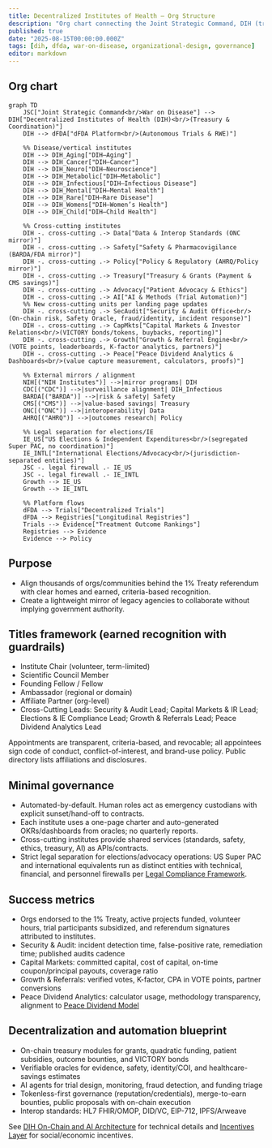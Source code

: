 ```yaml
---
title: Decentralized Institutes of Health — Org Structure
description: "Org chart connecting the Joint Strategic Command, DIH (treasury), dFDA platform, decentralized sub-institutes (including Aging), and mirrors of legacy agencies to align communities behind the 1% Treaty referendum."
published: true
date: "2025-08-15T00:00:00.000Z"
tags: [dih, dfda, war-on-disease, organizational-design, governance]
editor: markdown
---
```


## Org chart

```mermaid
graph TD
    JSC["Joint Strategic Command<br/>War on Disease"] --> DIH["Decentralized Institutes of Health (DIH)<br/>(Treasury & Coordination)"]
    DIH --> dFDA["dFDA Platform<br/>(Autonomous Trials & RWE)"]

    %% Disease/vertical institutes
    DIH --> DIH_Aging["DIH–Aging"]
    DIH --> DIH_Cancer["DIH–Cancer"]
    DIH --> DIH_Neuro["DIH–Neuroscience"]
    DIH --> DIH_Metabolic["DIH–Metabolic"]
    DIH --> DIH_Infectious["DIH–Infectious Disease"]
    DIH --> DIH_Mental["DIH–Mental Health"]
    DIH --> DIH_Rare["DIH–Rare Disease"]
    DIH --> DIH_Womens["DIH–Women’s Health"]
    DIH --> DIH_Child["DIH–Child Health"]

    %% Cross-cutting institutes
    DIH -. cross-cutting .-> Data["Data & Interop Standards (ONC mirror)"]
    DIH -. cross-cutting .-> Safety["Safety & Pharmacovigilance (BARDA/FDA mirror)"]
    DIH -. cross-cutting .-> Policy["Policy & Regulatory (AHRQ/Policy mirror)"]
    DIH -. cross-cutting .-> Treasury["Treasury & Grants (Payment & CMS savings)"]
    DIH -. cross-cutting .-> Advocacy["Patient Advocacy & Ethics"]
    DIH -. cross-cutting .-> AI["AI & Methods (Trial Automation)"]
    %% New cross-cutting units per landing page updates
    DIH -. cross-cutting .-> SecAudit["Security & Audit Office<br/>(On-chain risk, Safety Oracle, fraud/identity, incident response)"]
    DIH -. cross-cutting .-> CapMkts["Capital Markets & Investor Relations<br/>(VICTORY bonds/tokens, buybacks, reporting)"]
    DIH -. cross-cutting .-> Growth["Growth & Referral Engine<br/>(VOTE points, leaderboards, K-factor analytics, partners)"]
    DIH -. cross-cutting .-> Peace["Peace Dividend Analytics & Dashboards<br/>(value capture measurement, calculators, proofs)"]

    %% External mirrors / alignment
    NIH[("NIH Institutes")] -->|mirror programs| DIH
    CDC[("CDC")] -->|surveillance alignment| DIH_Infectious
    BARDA[("BARDA")] -->|risk & safety| Safety
    CMS[("CMS")] -->|value-based savings| Treasury
    ONC[("ONC")] -->|interoperability| Data
    AHRQ[("AHRQ")] -->|outcomes research| Policy

    %% Legal separation for elections/IE
    IE_US["US Elections & Independent Expenditures<br/>(segregated Super PAC, no coordination)"]
    IE_INTL["International Elections/Advocacy<br/>(jurisdiction-separated entities)"]
    JSC -. legal firewall .- IE_US
    JSC -. legal firewall .- IE_INTL
    Growth --> IE_US
    Growth --> IE_INTL

    %% Platform flows
    dFDA --> Trials["Decentralized Trials"]
    dFDA --> Registries["Longitudinal Registries"]
    Trials --> Evidence["Treatment Outcome Rankings"]
    Registries --> Evidence
    Evidence --> Policy
```

## Purpose

- Align thousands of orgs/communities behind the 1% Treaty referendum with clear homes and earned, criteria-based recognition.
- Create a lightweight mirror of legacy agencies to collaborate without implying government authority.

## Titles framework (earned recognition with guardrails)

- Institute Chair (volunteer, term-limited)
- Scientific Council Member
- Founding Fellow / Fellow
- Ambassador (regional or domain)
- Affiliate Partner (org-level)
- Cross-Cutting Leads: Security & Audit Lead; Capital Markets & IR Lead; Elections & IE Compliance Lead; Growth & Referrals Lead; Peace Dividend Analytics Lead

Appointments are transparent, criteria-based, and revocable; all appointees sign code of conduct, conflict-of-interest, and brand-use policy. Public directory lists affiliations and disclosures.

## Minimal governance

- Automated-by-default. Human roles act as emergency custodians with explicit sunset/hand-off to contracts.
- Each institute uses a one-page charter and auto-generated OKRs/dashboards from oracles; no quarterly reports.
- Cross-cutting institutes provide shared services (standards, safety, ethics, treasury, AI) as APIs/contracts.
- Strict legal separation for elections/advocacy operations: US Super PAC and international equivalents run as distinct entities with technical, financial, and personnel firewalls per [Legal Compliance Framework](../legal-compliance-framework.md).

## Success metrics

- Orgs endorsed to the 1% Treaty, active projects funded, volunteer hours, trial participants subsidized, and referendum signatures attributed to institutes.
- Security & Audit: incident detection time, false-positive rate, remediation time; published audits cadence
- Capital Markets: committed capital, cost of capital, on-time coupon/principal payouts, coverage ratio
- Growth & Referrals: verified votes, K-factor, CPA in VOTE points, partner conversions
- Peace Dividend Analytics: calculator usage, methodology transparency, alignment to [Peace Dividend Model](../../economic-models/peace-dividend-value-capture.md)

## Decentralization and automation blueprint

- On-chain treasury modules for grants, quadratic funding, patient subsidies, outcome bounties, and VICTORY bonds
- Verifiable oracles for evidence, safety, identity/COI, and healthcare-savings estimates
- AI agents for trial design, monitoring, fraud detection, and funding triage
- Tokenless-first governance (reputation/credentials), merge-to-earn bounties, public proposals with on-chain execution
- Interop standards: HL7 FHIR/OMOP, DID/VC, EIP-712, IPFS/Arweave

See [DIH On-Chain and AI Architecture](../../architecture/dih-onchain-architecture.md) for technical details and [Incentives Layer](../incentives-layer.md) for social/economic incentives.
